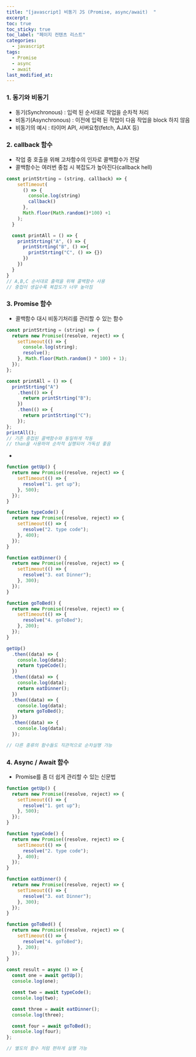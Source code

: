 ```yaml
---
title: "[javascript] 비동기 JS (Promise, async/await)  "
excerpt:
toc: true
toc_sticky: true
toc_label: "페이지 컨텐츠 리스트"
categories:
  - javascript
tags:
  - Promise
  - async
  - await
last_modified_at:
---
```


### **1. 동기와 비동기**

- 동기(Synchronous) : 입력 된 순서대로 작업을 순차적 처리
- 비동기(Asynchronous) : 이전에 입력 된 작업이 다음 작업을 block 하지 않음
- 비동기의 예시 : 타이머 API, 서버요청(fetch, AJAX 등)

### **2. callback 함수**

- 작업 중 호출을 위해 고차함수의 인자로 콜백함수가 전달
- 콜백함수는 여러번 중첩 시 복잡도가 높아진다(callback hell)

```javascript
const printStrting = (string, callback) => {
    setTimeout(
      () => {
        console.log(string)
        callback()
      },
      Math.floor(Math.random()*100) +1
    );
  }

  const printAll = () => {
    printStrting("A", () => {
      printStrting("B", () =>{
        printStrting("C", () => {})
      })
    })
  }
}
// A,B,C 순서대로 출력을 위해 콜백함수 사용
// 중첩이 생길수록 복잡도가 너무 높아짐
```

### **3. Promise 함수**

- 콜백함수 대시 비동기처리를 관리할 수 있는 함수

```javascript
const printStrting = (string) => {
  return new Promise((resolve, reject) => {
    setTimeout(() => {
      console.log(string);
      resolve();
    }, Math.floor(Math.random() * 100) + 1);
  });
};

const printAll = () => {
  printStrting("A")
    .then(() => {
      return printStrting("B");
    })
    .then(() => {
      return printStrting("C");
    });
};
printAll();
// 기존 중첩된 콜백함수와 동일하게 작동
// than을 사용하여 순차적 실행되어 가독성 좋음
```

-

```javascript
function getUp() {
  return new Promise((resolve, reject) => {
    setTimeout(() => {
      resolve("1. get up");
    }, 500);
  });
}

function typeCode() {
  return new Promise((resolve, reject) => {
    setTimeout(() => {
      resolve("2. type code");
    }, 400);
  });
}

function eatDinner() {
  return new Promise((resolve, reject) => {
    setTimeout(() => {
      resolve("3. eat Dinner");
    }, 300);
  });
}

function goToBed() {
  return new Promise((resolve, reject) => {
    setTimeout(() => {
      resolve("4. goToBed");
    }, 200);
  });
}

getUp()
  .then((data) => {
    console.log(data);
    return typeCode();
  })
  .then((data) => {
    console.log(data);
    return eatDinner();
  })
  .then((data) => {
    console.log(data);
    return goToBed();
  })
  .then((data) => {
    console.log(data);
  });

// 다른 종류의 함수들도 직관적으로 순차실행 가능
```

### **4. Async / Await 함수**

- Promise를 좀 더 쉽게 관리할 수 있는 신문법

```javascript
function getUp() {
  return new Promise((resolve, reject) => {
    setTimeout(() => {
      resolve("1. get up");
    }, 500);
  });
}

function typeCode() {
  return new Promise((resolve, reject) => {
    setTimeout(() => {
      resolve("2. type code");
    }, 400);
  });
}

function eatDinner() {
  return new Promise((resolve, reject) => {
    setTimeout(() => {
      resolve("3. eat Dinner");
    }, 300);
  });
}

function goToBed() {
  return new Promise((resolve, reject) => {
    setTimeout(() => {
      resolve("4. goToBed");
    }, 200);
  });
}

const result = async () => {
  const one = await getUp();
  console.log(one);

  const two = await typeCode();
  console.log(two);

  const three = await eatDinner();
  console.log(three);

  const four = await goToBed();
  console.log(four);
};

// 별도의 함수 처럼 편하게 실행 가능
```
